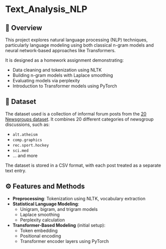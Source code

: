 # Text_Analysis_NLP


## 📘 Overview

This project explores natural language processing (NLP) techniques, particularly language modeling using both classical n-gram models and neural network-based approaches like Transformers.

It is designed as a homework assignment demonstrating:

- Data cleaning and tokenization using NLTK
- Building n-gram models with Laplace smoothing
- Evaluating models via perplexity
- Introduction to Transformer models using PyTorch

## 📂 Dataset

The dataset used is a collection of informal forum posts from the [20 Newsgroups dataset](https://www.kaggle.com/datasets). It combines 20 different categories of newsgroup discussions, such as:

- `alt.atheism`
- `comp.graphics`
- `rec.sport.hockey`
- `sci.med`
- … and more

The dataset is stored in a CSV format, with each post treated as a separate text entry.

## ⚙️ Features and Methods

- **Preprocessing**: Tokenization using NLTK, vocabulary extraction
- **Statistical Language Modeling**:
  - Unigram, bigram, and trigram models
  - Laplace smoothing
  - Perplexity calculation
- **Transformer-Based Modeling** (initial setup):
  - Token embedding
  - Positional encoding
  - Transformer encoder layers using PyTorch
